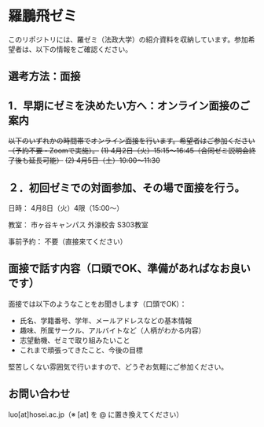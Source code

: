 # 羅鵬飛ゼミ

このリポジトリには、羅ゼミ（法政大学）の紹介資料を収納しています。参加希望者は、以下の情報をご確認ください。

## 選考方法：面接
## 1．早期にゼミを決めたい方へ：オンライン面接のご案内
~~以下のいずれかの時間帯でオンライン面接を行います。希望者はご参加ください（予約不要・Zoomで実施）。~~
~~(1) 4月2日（火）15:15～16:45（合同ゼミ説明会終了後も延長可能）~~
~~(2) 4月5日（土）10:00～11:30~~

## ２．初回ゼミでの対面参加、その場で面接を行う。

日時： 4月8日（火）4限（15:00～）

教室： 市ヶ谷キャンパス 外濠校舎 S303教室

事前予約： 不要（直接来てください）

## 面接で話す内容（口頭でOK、準備があればなお良いです）
面接では以下のようなことをお聞きします（口頭でOK）：

- 氏名、学籍番号、学年、メールアドレスなどの基本情報
- 趣味、所属サークル、アルバイトなど（人柄がわかる内容）
- 志望動機、ゼミで取り組みたいこと
- これまで頑張ってきたこと、今後の目標

堅苦しくない雰囲気で行いますので、どうぞお気軽にご参加ください。

## お問い合わせ
luo[at]hosei.ac.jp（※ [at] を @ に置き換えてください）

